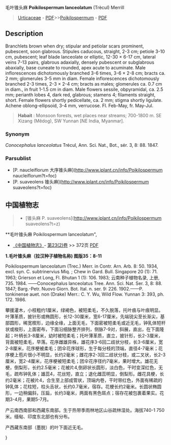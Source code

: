 毛叶锥头麻 **Poikilospermum lanceolatum** (Trècul) Merrill

> [Urticaceae](http://www.iplant.cn/info/Urticaceae?t=foc) - [PDF](http://www.iplant.cn/foc/pdf/Urticaceae.pdf)>>[Poikilospermum](http://www.iplant.cn/info/Poikilospermum?t=foc) - [PDF](http://www.iplant.cn/foc/pdf/Poikilospermum.pdf)

## Description

Branchlets brown when dry; stipular and petiolar scars prominent, pubescent, soon glabrous. Stipules caducous, straight, 2-3 cm; petiole 3-10 cm, pubescent; leaf blade lanceolate or elliptic, 12-30 × 6-17 cm, lateral veins 7-13 pairs, glabrous adaxially, densely pubescent or subglabrous abaxially, base cuneate to rounded, apex acute to acuminate. Male inflorescences dichotomously branched 3-6 times, 3-6 × 2-8 cm; bracts ca. 2 mm; glomerules 3-5 mm in diam. Female inflorescences dichotomously branched 2-3 times, 2-3 × 2-4 cm; bracts as males; glomerules ca. 0.7 cm in diam., in fruit 1-1.5 cm in diam. Male flowers sessile, obpyramidal, ca. 2.5 mm; perianth lobes 4, dark red, glabrous; stamens 4; filaments straight, short. Female flowers shortly pedicellate, ca. 2 mm; stigma shortly ligulate. Achene oblong-ellipsoid, 3-4 mm, verrucose. Fl. Feb-May, fr. May-Jul.

> **Habait** : 
> Monsoon forests, wet places near streams; 700-1800 m. SE Xizang (Mêdog), SW Yunnan [NE India, Myanmar].

### Synonym
*Conocephalus* *lanceolatus* Trécul, Ann. Sci. Nat., Bot., sér. 3, 8: 88. 1847.

### Parsublist

* [P.  naucleiflorum  大序锥头麻](http://www.iplant.cn/info/Poikilospermum naucleiflorum?t=foc)
* [P.  suaveolens  锥头麻](http://www.iplant.cn/info/Poikilospermum suaveolens?t=foc)

## 中国植物志

> * [锥头麻  P.  suaveolens](http://www.iplant.cn/info/Poikilospermum suaveolens?t=z)

**毛叶锥头麻 Poikilospermum lanceolatum",

* [《中国植物志》](http://www.iplant.cn/frps)- [第23(2)卷](http://www.iplant.cn/frps/vol/23(2)) >> 372页 [PDF](http://www.iplant.cn/frps/pdf/23(2)/372.pdf)

**1.毛叶锥头麻（拉汉种子植物名称) 图版35：8-11**

Poikilospermum lanceolatum (Trec.) Merr. in Contr. Arn. Arb. 8: 50. 1934, excl. syn. C. subtrinervius Miq. ; Chew in Gard. Bull. Singapore 20 (1): 71. 1963; Grierson et Long, Fl. Bhutan 1 (1): 106. 1983; 云南种子植物名录, 上册, 735. 1984. ——Conocephalus lanceolatus Tree. Ann. Sci. Nat. Ser. 3, 8: 88. 1847; Barg.-Petr. Nuovo Giorn. Bot. Ital. n. ser. 9: 226. 1902.——P. tonkinense auet. non (Drake) Merr.: C. Y. Wu, Wild Flow. Yunnan 3: 393, ph. 172. 1986.

攀援灌木，小枝粗约1厘米，绿褐色，被短柔毛，不久脱落，托叶痕与叶痕明显。叶薄革质，披针形或椭圆形，长12-30厘米，宽6-17厘米，先端锐尖至长渐尖，基部圆形，稀宽楔形，边缘全缘，上面无毛，下面密被短柔毛或近无毛，钟乳体短杆状或梭形，上面密布，下面沿细脉整齐排列，侧脉7-9对，斜展，直出，在下面隆起；叶柄长3-8厘米，幼时被短柔毛；托叶薄革质，直立，披针形，长2-3厘米，背面被短柔毛，早落。花序雌雄异株，雄花序3-6回二歧状分枝，长3-6厘米，宽2-8厘米，花序梗被柔毛；团伞花序球形，生于每分枝的顶端，直径4-7毫米；花序梗上苞片很小不明显，长约2毫米；雌花序2-3回二歧状分枝，或二叉状，长2-3厘米，宽2-4厘米，花序梗被短柔毛；团伞花序径约7毫米，果时增大。雄花无梗，倒梨形，长约2.5毫米；花被片4,倒卵状长圆形，淡白色，干时变深红色，无毛，疏布钟乳体；雄蕊4，花丝短，直立；退化雌蕊明显，倒梨形。雌花具梗，长约2毫米；花被片4，合生至上部成管状，顶端内卷，干时带红色，外面有稀疏的钟乳体；花柱短，柱头舌状，长约0.7毫米，宿存。花梗长约2毫米。长圆状椭圆形，一边稍偏斜，压扁，长约3毫米，两面有黑色斑点；宿存花被包裹着果实。花期3-4月，果期5-7月。

产云南西南部和西藏东南部。生于热带季雨林地区山谷疏林湿处。海拔740-1 750米。缅甸、印度东北部也有分布。

产西藏东南部（墨脱）的叶下面近无毛。

}